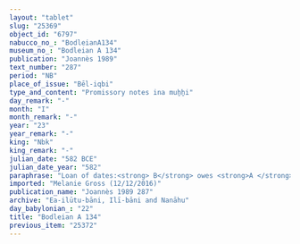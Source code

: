 ```yaml
---
layout: "tablet"
slug: "25369"
object_id: "6797"
nabucco_no_: "BodleianA134"
museum_no_: "Bodleian A 134"
publication: "Joannès 1989"
text_number: "287"
period: "NB"
place_of_issue: "Bēl-iqbi"
type_and_content: "Promissory notes ina muẖẖi"
day_remark: "-"
month: "I"
month_remark: "-"
year: "23"
year_remark: "-"
king: "Nbk"
king_remark: "-"
julian_date: "582 BCE"
julian_date_year: "582"
paraphrase: "Loan of dates:<strong> B</strong> owes <strong>A </strong>5 kor (900 l) of dates, without interest (<em>qaqqadu</em>), and 0;0.5 kor of [x] commodity. The debt will bear an (yearly) interest of 0;1 kor (36 l) per 1 kor (180 l) of dates (20% p.a.). 2 witnesses (including Nab&ucirc;-mu&scaron;ētiq-uddi/Aplāya//Ilī-bāni) and the scribe as well as two more individuals listed as witnesses after the date formula.<br /> &nbsp;<br /> <strong>A</strong> = Nab&ucirc;-mukīn-zēri/Aplāya//Ilī-bāni; <strong>B</strong> =Nab&ucirc;-&scaron;umu-ibni/Kināya//Balāssu; Scribe = Nab&ucirc;-&scaron;umu-iddin//[&hellip;]<br /> &nbsp;"
imported: "Melanie Gross (12/12/2016)"
publication_name: "Joannès 1989 287"
archive: "Ea-ilūtu-bāni, Ilī-bāni and Nanāhu"
day_babylonian_: "22"
title: "Bodleian A 134"
previous_item: "25372"
---
```

